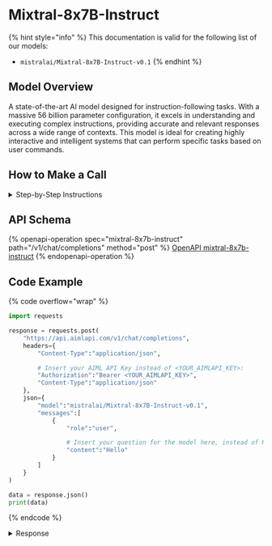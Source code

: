 # Mixtral-8x7B-Instruct

{% hint style="info" %}
This documentation is valid for the following list of our models:

* `mistralai/Mixtral-8x7B-Instruct-v0.1`
{% endhint %}

## Model Overview

A state-of-the-art AI model designed for instruction-following tasks. With a massive 56 billion parameter configuration, it excels in understanding and executing complex instructions, providing accurate and relevant responses across a wide range of contexts. This model is ideal for creating highly interactive and intelligent systems that can perform specific tasks based on user commands.

## How to Make a Call

<details>

<summary>Step-by-Step Instructions</summary>

### :digit\_one:  Setup You Can’t Skip

:black\_small\_square:  [**Create an Account**](https://aimlapi.com/app/sign-up): Visit the AI/ML API website and create an account (if you don’t have one yet).\
:black\_small\_square:  [**Generate an API Key**](https://aimlapi.com/app/keys): After logging in, navigate to your account dashboard and generate your API key. Ensure that key is enabled on UI.

### &#x20;:digit\_two:  Copy the code example

At the bottom of this page, you'll find [a code example](Mixtral-8x7B-Instruct-v0.1.md#code-example) that shows how to structure the request. Choose the code snippet in your preferred programming language and copy it into your development environment.

### :digit\_three:  Modify the code example

:black\_small\_square:  Replace `<YOUR_AIMLAPI_KEY>` with your actual AI/ML API key from your account.\
:black\_small\_square:  Insert your question or request into the `content` field—this is what the model will respond to.

### :digit\_four:  <sup><sub><mark style="background-color:yellow;">(Optional)<mark style="background-color:yellow;"><sub></sup> Adjust other optional parameters if needed

Only `model` and `messages` are required parameters for this model (and we’ve already filled them in for you in the example), but you can include optional parameters if needed to adjust the model’s behavior. Below, you can find the corresponding [API schema](Mixtral-8x7B-Instruct-v0.1.md#api-schema), which lists all available parameters along with notes on how to use them.

### :digit\_five:  Run your modified code

Run your modified code in your development environment. Response time depends on various factors, but for simple prompts it rarely exceeds a few seconds.

{% hint style="success" %}
If you need a more detailed walkthrough for setting up your development environment and making a request step by step — feel free to use our [Quickstart guide](../../../quickstart/setting-up.md).
{% endhint %}

</details>

## API Schema

{% openapi-operation spec="mixtral-8x7b-instruct" path="/v1/chat/completions" method="post" %}
[OpenAPI mixtral-8x7b-instruct](https://raw.githubusercontent.com/aimlapi/api-docs/refs/heads/main/docs/api-references/text-models-llm/Mistral-AI/Mixtral-8x7B-Instruct-v0.1.json)
{% endopenapi-operation %}

## Code Example

{% code overflow="wrap" %}
```python
import requests

response = requests.post(
    "https://api.aimlapi.com/v1/chat/completions",
    headers={
        "Content-Type":"application/json", 

        # Insert your AIML API Key instead of <YOUR_AIMLAPI_KEY>:
        "Authorization":"Bearer <YOUR_AIMLAPI_KEY>",
        "Content-Type":"application/json"
    },
    json={
        "model":"mistralai/Mixtral-8x7B-Instruct-v0.1",
        "messages":[
            {
                "role":"user",

                # Insert your question for the model here, instead of Hello:
                "content":"Hello"
            }
        ]
    }
)

data = response.json()
print(data)
```
{% endcode %}

<details>

<summary>Response</summary>

{% code overflow="wrap" %}
```json5
{'id': 'npPEmQg-4yUbBN-92d909e708872095', 'object': 'chat.completion', 'choices': [{'index': 0, 'finish_reason': 'stop', 'logprobs': None, 'message': {'role': 'assistant', 'content': ' Hello! How can I help you today? If you have any questions or need assistance with a topic related to mathematics, I will do my best to help you understand. Just let me know what you are working on or what you are curious about.', 'tool_calls': []}}], 'created': 1744191581, 'model': 'mistralai/Mixtral-8x7B-Instruct-v0.1', 'usage': {'prompt_tokens': 11, 'completion_tokens': 66, 'total_tokens': 77}}
```
{% endcode %}

</details>
